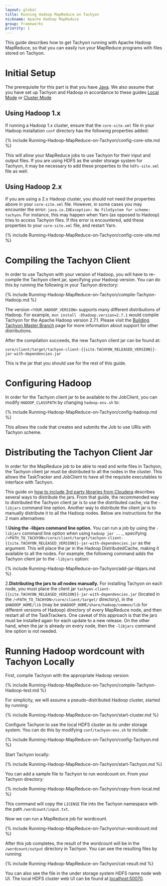 ```yaml
---
layout: global
title: Running Hadoop MapReduce on Tachyon
nickname: Apache Hadoop MapReduce
group: Frameworks
priority: 1
---
```


This guide describes how to get Tachyon running with Apache Hadoop MapReduce, so that you can easily
run your MapReduce programs with files stored on Tachyon.

# Initial Setup

The prerequisite for this part is that you have [Java](Java-Setup.html). We also assume that you have 
set up Tachyon and Hadoop in accordance to these guides [Local Mode](Running-Tachyon-Locally.html) or
[Cluster Mode](Running-Tachyon-on-a-Cluster.html)

## Using Hadoop 1.x

If running a Hadoop 1.x cluster, ensure that the `core-site.xml` file in your Hadoop installation
`conf` directory has the following properties added:

{% include Running-Hadoop-MapReduce-on-Tachyon/config-core-site.md %}

This will allow your MapReduce jobs to use Tachyon for their input and output files. If you are
using HDFS as the under storage system for Tachyon, it may be necessary to add these properties to
the `hdfs-site.xml` file as well.

## Using Hadoop 2.x

If you are using a 2.x Hadoop cluster, you should not need the properties above in your
`core-site.xml` file. However, in some cases you may encounter the error:
`java.io.IOException: No FileSystem for scheme: tachyon`. For instance, this may happen when Yarn 
(as opposed to Hadoop) tries to access Tachyon files. If this error is encountered, add these 
properties to your `core-site.xml` file, and restart Yarn.

{% include Running-Hadoop-MapReduce-on-Tachyon/config-core-site.md %}

# Compiling the Tachyon Client

In order to use Tachyon with your version of Hadoop, you will have to re-compile the Tachyon client
jar, specifying your Hadoop version. You can do this by running the following in your Tachyon
directory:

{% include Running-Hadoop-MapReduce-on-Tachyon/compile-Tachyon-Hadoop.md %}

The version `<YOUR_HADOOP_VERSION>` supports many different distributions of Hadoop. For example,
`mvn install -Dhadoop.version=2.7.1` would compile Tachyon for the Apache Hadoop version 2.7.1.
Please visit the
[Building Tachyon Master Branch](Building-Tachyon-Master-Branch.html#distro-support) page for more
information about support for other distributions.

After the compilation succeeds, the new Tachyon client jar can be found at:

    core/client/target/tachyon-client-{{site.TACHYON_RELEASED_VERSION}}-jar-with-dependencies.jar

This is the jar that you should use for the rest of this guide.

# Configuring Hadoop

In order for the Tachyon client jar to be available to the JobClient, you can modify
`HADOOP_CLASSPATH` by changing `hadoop-env.sh` to:

{% include Running-Hadoop-MapReduce-on-Tachyon/config-hadoop.md %}

This allows the code that creates and submits the Job to use URIs with Tachyon scheme.

# Distributing the Tachyon Client Jar

In order for the MapReduce job to be able to read and write files in Tachyon, the Tachyon client jar
must be distributed to all the nodes in the cluster. This allows the TaskTracker and JobClient to
have all the requisite executables to interface with Tachyon.

This guide on
[how to include 3rd party libraries from Cloudera](http://blog.cloudera.com/blog/2011/01/how-to-include-third-party-libraries-in-your-map-reduce-job/)
describes several ways to distribute the jars. From that guide, the recommended way to distributed
the Tachyon client jar is to use the distributed cache, via the `-libjars` command line option.
Another way to distribute the client jar is to manually distribute it to all the Hadoop nodes.
Below are instructions for the 2 main alternatives:

1.**Using the -libjars command line option.**
You can run a job by using the `-libjars` command line option when using `hadoop jar ...`, 
specifying
`/<PATH_TO_TACHYON>/core/client/target/tachyon-client-{{site.TACHYON_RELEASED_VERSION}}-jar-with-dependencies.jar`
as the argument. This will place the jar in the Hadoop DistributedCache, making it available to all
the nodes. For example, the following command adds the Tachyon client jar to the `-libjars` option:

{% include Running-Hadoop-MapReduce-on-Tachyon/add-jar-libjars.md %}

2.**Distributing the jars to all nodes manually.**
For installing Tachyon on each node, you must place the client jar
`tachyon-client-{{site.TACHYON_RELEASED_VERSION}}-jar-with-dependencies.jar`
(located in the `/<PATH_TO_TACHYON>/core/client/target/` directory), in the `$HADOOP_HOME/lib`
(may be `$HADOOP_HOME/share/hadoop/common/lib` for different versions of Hadoop) directory of every
MapReduce node, and then restart all of the TaskTrackers. One caveat of this approach is that the
jars must be installed again for each update to a new release. On the other hand, when the jar is 
already on every node, then the `-libjars` command line option is not needed.

# Running Hadoop wordcount with Tachyon Locally

First, compile Tachyon with the appropriate Hadoop version:

{% include Running-Hadoop-MapReduce-on-Tachyon/compile-Tachyon-Hadoop-test.md %}

For simplicity, we will assume a pseudo-distributed Hadoop cluster, started by running:

{% include Running-Hadoop-MapReduce-on-Tachyon/start-cluster.md %}

Configure Tachyon to use the local HDFS cluster as its under storage system. You can do this by
modifying `conf/tachyon-env.sh` to include:

{% include Running-Hadoop-MapReduce-on-Tachyon/config-Tachyon.md %}

Start Tachyon locally:

{% include Running-Hadoop-MapReduce-on-Tachyon/start-Tachyon.md %}

You can add a sample file to Tachyon to run wordcount on. From your Tachyon directory:

{% include Running-Hadoop-MapReduce-on-Tachyon/copy-from-local.md %}

This command will copy the `LICENSE` file into the Tachyon namespace with the path
`/wordcount/input.txt`.

Now we can run a MapReduce job for wordcount.

{% include Running-Hadoop-MapReduce-on-Tachyon/run-wordcount.md %}

After this job completes, the result of the wordcount will be in the `/wordcount/output` directory
in Tachyon. You can see the resulting files by running:

{% include Running-Hadoop-MapReduce-on-Tachyon/cat-result.md %}

You can also see the file in the under storage system HDFS name node web UI. The local HDFS cluster
web UI can be found at [localhost:50070](http://localhost:50070/).
